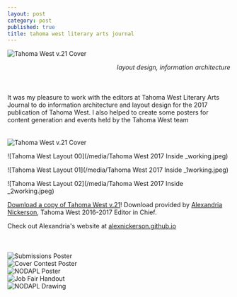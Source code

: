 ```yaml
---
layout: post
category: post
published: true
title: tahoma west literary arts journal
---
```

![Tahoma West v.21 Cover](/media/tw-cover.jpeg)
<!--more-->
<span class='date' style='float:right;'>*layout design, information architecture*</span>  \
  \
  \
  \
It was my pleasure to work with the editors at Tahoma West Literary Arts Journal to do information architecture and layout design for the 2017 publication of Tahoma West. I also helped to create some posters for content generation and events held by the Tahoma West team 
  \
  \
  \
![Tahoma West v.21 Cover](/media/tw-cover.jpeg)
  
![Tahoma West Layout 00](/media/Tahoma West 2017 Inside _working.jpeg) 
   
![Tahoma West Layout 01](/media/Tahoma West 2017 Inside _1working.jpeg)
  
![Tahoma West Layout 02](/media/Tahoma West 2017 Inside _2working.jpeg)
  
[Download a copy of Tahoma West v.21][1]! Download provided by [Alexandria Nickerson](http://alexnickerson.github.io), Tahoma West 2016-2017 Editor in Chief. 
  
Check out Alexandria's website at [alexnickerson.github.io](http://alexnickerson.github.io)  
  \
  \
  \
![Submissions Poster](/media/submission-poster.jpeg)
  \
![Cover Contest Poster](/media/contest-poster.jpeg)
  \
![NODAPL Poster](/media/nodapl-poster.jpeg)
  \
![Job Fair Handout](/media/tw-job-fair.jpeg)
  \
![NODAPL Drawing](/media/NODAPL-drawing.jpeg)

<!-- Download link for Tahoma West from Alex Nickerson's Website -->
[1]:https://alexnickerson.github.io/download/Tahoma_West-2017v21.pdf
